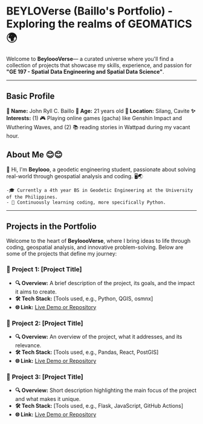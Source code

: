 # BEYLOVerse (Baillo's Portfolio) - Exploring the realms of GEOMATICS 🌍

Welcome to **BeyloooVerse**— a curated universe where you'll find a collection of projects that showcase my skills, experience, and passion for **"GE 197 - Spatial Data Engineering and Spatial Data Science"**.

---
## Basic Profile
  **👤 Name:** John Ryll C. Baillo
  **📅 Age:** 21 years old
  **📍 Location:** Silang, Cavite
  **✨ Interests:** (1) 🎮 Playing online games (gacha) like Genshin Impact and Wuthering Waves, and (2) 📚 reading stories in Wattpad during my vacant hour.

## About Me 😊😊

👋 Hi, I'm **Beylooo**, a geodetic engineering student, passionate about solving real-world through geospatial analysis and coding. 🖥️🌏

    -🎓 Currently a 4th year BS in Geodetic Engineering at the University of the Philippines.
    - 🌱 Continuously learning coding, more specifically Python.

---
## **Projects in the Portfolio**
Welcome to the heart of **BeyloooVerse**, where I bring ideas to life through coding, geospatial analysis, and innovative problem-solving. 
Below are some of the projects that define my journey:

### 🌟 **Project 1: [Project Title]**  
- **🔍 Overview:** A brief description of the project, its goals, and the impact it aims to create.  
- **🛠️ Tech Stack:** [Tools used, e.g., Python, QGIS, osmnx]  
- **🌐 Link:** [Live Demo or Repository](#)  

### 🌙 **Project 2: [Project Title]**  
- **🔍 Overview:** An overview of the project, what it addresses, and its relevance.  
- **🛠️ Tech Stack:** [Tools used, e.g., Pandas, React, PostGIS]  
- **🌐 Link:** [Live Demo or Repository](#)  

### 🌠 **Project 3: [Project Title]**  
- **🔍 Overview:** Short description highlighting the main focus of the project and what makes it unique.  
- **🛠️ Tech Stack:** [Tools used, e.g., Flask, JavaScript, GitHub Actions]  
- **🌐 Link:** [Live Demo or Repository](#)  
